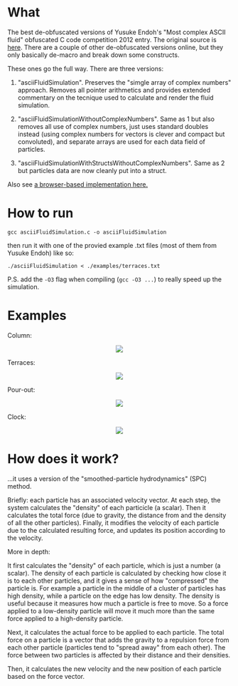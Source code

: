 # What

The best de-obfuscated versions of Yusuke Endoh's "Most complex ASCII fluid" obfuscated C code competition 2012 entry.
The original source is [here](http://www.ioccc.org/2012/endoh1/hint.html). There are a couple of other de-obfuscated versions online, but they only basically de-macro and break down some constructs.

These ones go the full way. There are three versions:

1. "asciiFluidSimulation". Preserves the "simgle array of complex numbers" approach. Removes all pointer arithmetics and provides extended commentary on the tecnique used to calculate and render the fluid simulation.

2. "asciiFluidSimulationWithoutComplexNumbers". Same as 1 but also removes all use of complex numbers, just uses standard doubles instead (using complex numbers for vectors is clever and compact but convoluted), and separate arrays are used for each data field of particles.

3. "asciiFluidSimulationWithStructsWithoutComplexNumbers". Same as 2 but particles data are now cleanly put into a struct.

Also see [a browser-based implementation here.](https://github.com/davidedc/Basic-fluid-simulation-in-the-browser)

# How to run
```gcc asciiFluidSimulation.c -o asciiFluidSimulation```

then run it with one of the provied example .txt files (most of them from Yusuke Endoh) like so:

```./asciiFluidSimulation < ./examples/terraces.txt```

P.S. add the ```-O3``` flag when compiling (```gcc -O3 ...```) to really speed up the simulation.

# Examples

Column:
<p align="center">
  <img src="https://raw.githubusercontent.com/davidedc/Ascii-fluid-simulation-deobfuscated/master/readme-images/column.gif">
</p>

Terraces:
<p align="center">
  <img src="https://raw.githubusercontent.com/davidedc/Ascii-fluid-simulation-deobfuscated/master/readme-images/terraces.gif">
</p>

Pour-out:
<p align="center">
  <img src="https://raw.githubusercontent.com/davidedc/Ascii-fluid-simulation-deobfuscated/master/readme-images/pour-out.gif">
</p>

Clock:
<p align="center">
  <img src="https://raw.githubusercontent.com/davidedc/Ascii-fluid-simulation-deobfuscated/master/readme-images/clock.gif">
</p>

# How does it work?

...it uses a version of the "smoothed-particle hydrodynamics" (SPC) method.

Briefly: each particle has an associated velocity vector. At each step, the system calculates the "density" of each particicle (a scalar). Then it calculates the total force (due to gravity, the distance from and the density of all the other particles). Finally, it modifies the velocity of each particle due to the calculated resulting force, and updates its position according to the velocity.

More in depth:

It first calculates the "density" of each particle, which is just a number (a scalar). The density of each particle is calculated by checking how close it is to each other particles, and it gives a sense of how "compressed" the particle is. For example a particle in the middle of a cluster of particles has high density, while a particle on the edge has low density. The density is useful because it measures how much a particle is free to move. So a force applied to a low-density particle will move it much more than the same force applied to a high-density particle.

Next, it calculates the actual force to be applied to each particle. The total force on a particle is a vector that adds the gravity to a repulsion force from each other particle (particles tend to "spread away" from each other). The force between two particles is affected by their distance and their densities.

Then, it calculates the new velocity and the new position of each particle based on the force vector.
